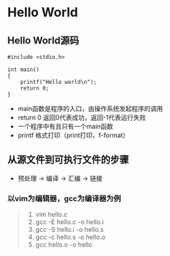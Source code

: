 # Hello World

## Hello World源码

```
#include <stdio.h>

int main()
{
    printf("Hello world\n");
    return 0;
}
```

* main函数是程序的入口，由操作系统发起程序的调用
* return 0 返回0代表成功，返回-1代表运行失败
* 一个程序中有且只有一个main函数
* printf 格式打印（print打印，f-format）


## 从源文件到可执行文件的步骤

* 预处理 -> 编译 -> 汇编 -> 链接

### 以vim为编辑器，gcc为编译器为例

> 1. vim hello.c
> 2. gcc -E hello.c -o hello.i
> 3. gcc -S hello.i -o hello.s
> 4. gcc -c hello.s -o hello.o
> 5. gcc    hello.o -o hello
  
  
  
  
  
  
  
  
  
  
  
  
  
  
  
  
  
  
  
  
  
  
  
  
  
  
  
  